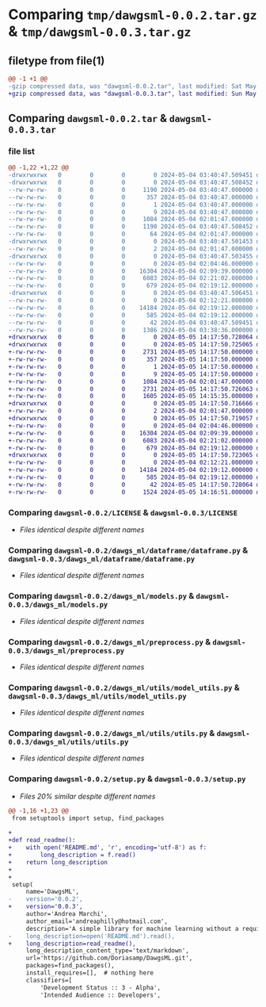 # Comparing `tmp/dawgsml-0.0.2.tar.gz` & `tmp/dawgsml-0.0.3.tar.gz`

## filetype from file(1)

```diff
@@ -1 +1 @@
-gzip compressed data, was "dawgsml-0.0.2.tar", last modified: Sat May  4 03:40:47 2024, max compression
+gzip compressed data, was "dawgsml-0.0.3.tar", last modified: Sun May  5 14:17:50 2024, max compression
```

## Comparing `dawgsml-0.0.2.tar` & `dawgsml-0.0.3.tar`

### file list

```diff
@@ -1,22 +1,22 @@
-drwxrwxrwx   0        0        0        0 2024-05-04 03:40:47.509451 dawgsml-0.0.2/
-drwxrwxrwx   0        0        0        0 2024-05-04 03:40:47.508452 dawgsml-0.0.2/DawgsML.egg-info/
--rw-rw-rw-   0        0        0     1190 2024-05-04 03:40:47.000000 dawgsml-0.0.2/DawgsML.egg-info/PKG-INFO
--rw-rw-rw-   0        0        0      357 2024-05-04 03:40:47.000000 dawgsml-0.0.2/DawgsML.egg-info/SOURCES.txt
--rw-rw-rw-   0        0        0        1 2024-05-04 03:40:47.000000 dawgsml-0.0.2/DawgsML.egg-info/dependency_links.txt
--rw-rw-rw-   0        0        0        9 2024-05-04 03:40:47.000000 dawgsml-0.0.2/DawgsML.egg-info/top_level.txt
--rw-rw-rw-   0        0        0     1084 2024-05-04 02:01:47.000000 dawgsml-0.0.2/LICENSE
--rw-rw-rw-   0        0        0     1190 2024-05-04 03:40:47.508452 dawgsml-0.0.2/PKG-INFO
--rw-rw-rw-   0        0        0       64 2024-05-04 02:01:47.000000 dawgsml-0.0.2/README.md
-drwxrwxrwx   0        0        0        0 2024-05-04 03:40:47.501453 dawgsml-0.0.2/dawgs_ml/
--rw-rw-rw-   0        0        0        2 2024-05-04 02:01:47.000000 dawgsml-0.0.2/dawgs_ml/__init__.py
-drwxrwxrwx   0        0        0        0 2024-05-04 03:40:47.503455 dawgsml-0.0.2/dawgs_ml/dataframe/
--rw-rw-rw-   0        0        0        0 2024-05-04 02:04:46.000000 dawgsml-0.0.2/dawgs_ml/dataframe/__init__.py
--rw-rw-rw-   0        0        0    16304 2024-05-04 02:09:39.000000 dawgsml-0.0.2/dawgs_ml/dataframe/dataframe.py
--rw-rw-rw-   0        0        0     6083 2024-05-04 02:21:02.000000 dawgsml-0.0.2/dawgs_ml/models.py
--rw-rw-rw-   0        0        0      679 2024-05-04 02:19:12.000000 dawgsml-0.0.2/dawgs_ml/preprocess.py
-drwxrwxrwx   0        0        0        0 2024-05-04 03:40:47.506451 dawgsml-0.0.2/dawgs_ml/utils/
--rw-rw-rw-   0        0        0        0 2024-05-04 02:12:21.000000 dawgsml-0.0.2/dawgs_ml/utils/__init__.py
--rw-rw-rw-   0        0        0    14184 2024-05-04 02:19:12.000000 dawgsml-0.0.2/dawgs_ml/utils/model_utils.py
--rw-rw-rw-   0        0        0      585 2024-05-04 02:19:12.000000 dawgsml-0.0.2/dawgs_ml/utils/utils.py
--rw-rw-rw-   0        0        0       42 2024-05-04 03:40:47.509451 dawgsml-0.0.2/setup.cfg
--rw-rw-rw-   0        0        0     1386 2024-05-04 03:38:36.000000 dawgsml-0.0.2/setup.py
+drwxrwxrwx   0        0        0        0 2024-05-05 14:17:50.728064 dawgsml-0.0.3/
+drwxrwxrwx   0        0        0        0 2024-05-05 14:17:50.725065 dawgsml-0.0.3/DawgsML.egg-info/
+-rw-rw-rw-   0        0        0     2731 2024-05-05 14:17:50.000000 dawgsml-0.0.3/DawgsML.egg-info/PKG-INFO
+-rw-rw-rw-   0        0        0      357 2024-05-05 14:17:50.000000 dawgsml-0.0.3/DawgsML.egg-info/SOURCES.txt
+-rw-rw-rw-   0        0        0        1 2024-05-05 14:17:50.000000 dawgsml-0.0.3/DawgsML.egg-info/dependency_links.txt
+-rw-rw-rw-   0        0        0        9 2024-05-05 14:17:50.000000 dawgsml-0.0.3/DawgsML.egg-info/top_level.txt
+-rw-rw-rw-   0        0        0     1084 2024-05-04 02:01:47.000000 dawgsml-0.0.3/LICENSE
+-rw-rw-rw-   0        0        0     2731 2024-05-05 14:17:50.726063 dawgsml-0.0.3/PKG-INFO
+-rw-rw-rw-   0        0        0     1605 2024-05-05 14:15:35.000000 dawgsml-0.0.3/README.md
+drwxrwxrwx   0        0        0        0 2024-05-05 14:17:50.716666 dawgsml-0.0.3/dawgs_ml/
+-rw-rw-rw-   0        0        0        2 2024-05-04 02:01:47.000000 dawgsml-0.0.3/dawgs_ml/__init__.py
+drwxrwxrwx   0        0        0        0 2024-05-05 14:17:50.719057 dawgsml-0.0.3/dawgs_ml/dataframe/
+-rw-rw-rw-   0        0        0        0 2024-05-04 02:04:46.000000 dawgsml-0.0.3/dawgs_ml/dataframe/__init__.py
+-rw-rw-rw-   0        0        0    16304 2024-05-04 02:09:39.000000 dawgsml-0.0.3/dawgs_ml/dataframe/dataframe.py
+-rw-rw-rw-   0        0        0     6083 2024-05-04 02:21:02.000000 dawgsml-0.0.3/dawgs_ml/models.py
+-rw-rw-rw-   0        0        0      679 2024-05-04 02:19:12.000000 dawgsml-0.0.3/dawgs_ml/preprocess.py
+drwxrwxrwx   0        0        0        0 2024-05-05 14:17:50.723065 dawgsml-0.0.3/dawgs_ml/utils/
+-rw-rw-rw-   0        0        0        0 2024-05-04 02:12:21.000000 dawgsml-0.0.3/dawgs_ml/utils/__init__.py
+-rw-rw-rw-   0        0        0    14184 2024-05-04 02:19:12.000000 dawgsml-0.0.3/dawgs_ml/utils/model_utils.py
+-rw-rw-rw-   0        0        0      585 2024-05-04 02:19:12.000000 dawgsml-0.0.3/dawgs_ml/utils/utils.py
+-rw-rw-rw-   0        0        0       42 2024-05-05 14:17:50.728064 dawgsml-0.0.3/setup.cfg
+-rw-rw-rw-   0        0        0     1524 2024-05-05 14:16:51.000000 dawgsml-0.0.3/setup.py
```

### Comparing `dawgsml-0.0.2/LICENSE` & `dawgsml-0.0.3/LICENSE`

 * *Files identical despite different names*

### Comparing `dawgsml-0.0.2/dawgs_ml/dataframe/dataframe.py` & `dawgsml-0.0.3/dawgs_ml/dataframe/dataframe.py`

 * *Files identical despite different names*

### Comparing `dawgsml-0.0.2/dawgs_ml/models.py` & `dawgsml-0.0.3/dawgs_ml/models.py`

 * *Files identical despite different names*

### Comparing `dawgsml-0.0.2/dawgs_ml/preprocess.py` & `dawgsml-0.0.3/dawgs_ml/preprocess.py`

 * *Files identical despite different names*

### Comparing `dawgsml-0.0.2/dawgs_ml/utils/model_utils.py` & `dawgsml-0.0.3/dawgs_ml/utils/model_utils.py`

 * *Files identical despite different names*

### Comparing `dawgsml-0.0.2/dawgs_ml/utils/utils.py` & `dawgsml-0.0.3/dawgs_ml/utils/utils.py`

 * *Files identical despite different names*

### Comparing `dawgsml-0.0.2/setup.py` & `dawgsml-0.0.3/setup.py`

 * *Files 20% similar despite different names*

```diff
@@ -1,16 +1,23 @@
 from setuptools import setup, find_packages
 
+
+def read_readme():
+    with open('README.md', 'r', encoding='utf-8') as f:
+        long_description = f.read()
+    return long_description
+
+
 setup(
     name='DawgsML',
-    version='0.0.2',
+    version='0.0.3',
     author='Andrea Marchi',
     author_email='andreaphilly@hotmail.com',
     description='A simple library for machine learning without a requirements.txt',
-    long_description=open('README.md').read(),
+    long_description=read_readme(),
     long_description_content_type='text/markdown',
     url='https://github.com/Doriasamp/DawgsML.git',
     packages=find_packages(),
     install_requires=[],  # nothing here
     classifiers=[
         'Development Status :: 3 - Alpha',
         'Intended Audience :: Developers',
```

